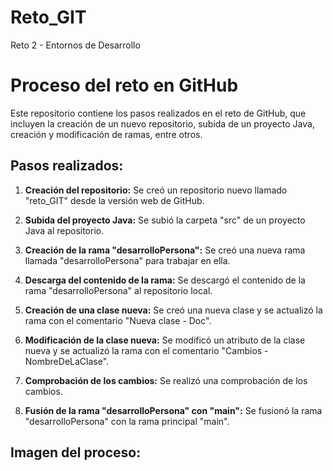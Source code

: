 # Reto_GIT
Reto 2 - Entornos de Desarrollo

# Proceso del reto en GitHub

Este repositorio contiene los pasos realizados en el reto de GitHub, que incluyen la creación de un nuevo repositorio, subida de un proyecto Java, creación y modificación de ramas, entre otros.

## Pasos realizados:

1. **Creación del repositorio:** Se creó un repositorio nuevo llamado "reto_GIT" desde la versión web de GitHub.

2. **Subida del proyecto Java:** Se subió la carpeta "src" de un proyecto Java al repositorio.

3. **Creación de la rama "desarrolloPersona":** Se creó una nueva rama llamada "desarrolloPersona" para trabajar en ella.

4. **Descarga del contenido de la rama:** Se descargó el contenido de la rama "desarrolloPersona" al repositorio local.

5. **Creación de una clase nueva:** Se creó una nueva clase y se actualizó la rama con el comentario "Nueva clase - Doc".

6. **Modificación de la clase nueva:** Se modificó un atributo de la clase nueva y se actualizó la rama con el comentario "Cambios - NombreDeLaClase".

7. **Comprobación de los cambios:** Se realizó una comprobación de los cambios.

8. **Fusión de la rama "desarrolloPersona" con "main":** Se fusionó la rama "desarrolloPersona" con la rama principal "main".

## Imagen del proceso:


